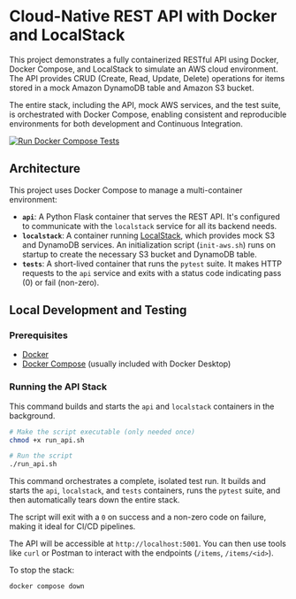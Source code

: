 # Cloud-Native REST API with Docker and LocalStack

This project demonstrates a fully containerized RESTful API using Docker, Docker Compose, and LocalStack to simulate an AWS cloud environment. The API provides CRUD (Create, Read, Update, Delete) operations for items stored in a mock Amazon DynamoDB table and Amazon S3 bucket.

The entire stack, including the API, mock AWS services, and the test suite, is orchestrated with Docker Compose, enabling consistent and reproducible environments for both development and Continuous Integration.

[![Run Docker Compose Tests](https://github.com/CCLynch/3-orchestration-CRUD/actions/workflows/ci.yml/badge.svg)](https://github.com/CCLynch/3-orchestration-CRUD/actions/workflows/ci.yml)

## Architecture

This project uses Docker Compose to manage a multi-container environment:

-   **`api`**: A Python Flask container that serves the REST API. It's configured to communicate with the `localstack` service for all its backend needs.
-   **`localstack`**: A container running [LocalStack](https://www.localstack.cloud/), which provides mock S3 and DynamoDB services. An initialization script (`init-aws.sh`) runs on startup to create the necessary S3 bucket and DynamoDB table.
-   **`tests`**: A short-lived container that runs the `pytest` suite. It makes HTTP requests to the `api` service and exits with a status code indicating pass (0) or fail (non-zero).

## Local Development and Testing

### Prerequisites

-   [Docker](https://www.docker.com/get-started)
-   [Docker Compose](https://docs.docker.com/compose/install/) (usually included with Docker Desktop)

### Running the API Stack

This command builds and starts the `api` and `localstack` containers in the background.

```bash
# Make the script executable (only needed once)
chmod +x run_api.sh

# Run the script
./run_api.sh
```

This command orchestrates a complete, isolated test run. It builds and starts the `api`, `localstack`, and `tests` containers, runs the `pytest` suite, and then automatically tears down the entire stack.

The script will exit with a `0` on success and a non-zero code on failure, making it ideal for CI/CD pipelines.

The API will be accessible at `http://localhost:5001`. You can then use tools like `curl` or Postman to interact with the endpoints (`/items`, `/items/<id>`).

To stop the stack:
```bash
docker compose down
```